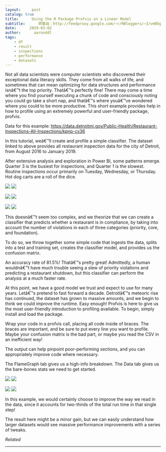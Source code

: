 ```yaml
---
layout:     post
catalog: true
title:      Using the R Package Profvis on a Linear Model
subtitle:      转载自：http://feedproxy.google.com/~r/RBloggers/~3/vmN5gSMhrGI/
date:      2019-03-02
author:      aaronddl
tags:
    - df
    - result
    - inspections
    - performance
    - datasets
---
```






Not all data scientists were computer scientists who discovered their exceptional data literacy skills. They come from all walks of life, and sometimes that can mean optimizing for data structures and performance isnâ€™t the top priority. Thatâ€™s perfectly fine! There may come a time where you find yourself executing a chunk of code and consciously noting you could go take a short nap, and thatâ€™s where youâ€™ve wondered where you could to be more productive. This short example provides help in how to profile using an extremely powerful and user-friendly package, profvis.

Data for this example: https://data.detroitmi.gov/Public-Health/Restaurant-Inspections-All-Inspections/kpnp-cx36

In this tutorial, weâ€™ll create and profile a simple classifier. The dataset linked to above provides all restaurant inspection data for the city of Detroit, from August 2016 to January 2019.

After extensive analysis and exploration in Power BI, some patterns emerge. Quarter 3 is the busiest for inspections, and Quarter 1 is the slowest. Routine inspections occur primarily on Tuesday, Wednesday, or Thursday. Hot dog carts are a roll of the dice.

![](https://detroitdatalab.files.wordpress.com/2019/03/inspections-by-quarter.jpg?w=456)
![](https://detroitdatalab.files.wordpress.com/2019/03/inspections-by-quarter.jpg?w=456)


![](https://detroitdatalab.files.wordpress.com/2019/03/inspections-by-weekday.jpg?w=456)
![](https://detroitdatalab.files.wordpress.com/2019/03/inspections-by-weekday.jpg?w=456)


![](https://detroitdatalab.files.wordpress.com/2019/03/inspections-by-type.jpg?w=456)
![](https://detroitdatalab.files.wordpress.com/2019/03/inspections-by-type.jpg?w=456)


This doesnâ€™t seem too complex, and we theorize that we can create a classifier that predicts whether a restaurant is in compliance, by taking into account the number of violations in each of three categories (priority, core, and foundation).

To do so, we throw together some simple code that ingests the data, splits into a test and training set, creates the classifier model, and provides us the confusion matrix.

An accuracy rate of 81.5%! Thatâ€™s pretty great! Admittedly, a human wouldnâ€™t have much trouble seeing a slew of priority violations and predicting a restaurant shutdown, but this classifier can perform the analysis at a much faster rate.

At this point, we have a good model we trust and expect to use for many years. Letâ€™s pretend to fast forward a decade. Detroitâ€™s meteoric rise has continued, the dataset has grown to massive amounts, and we begin to think we could improve the runtime. Easy enough! Profvis is here to give us the most user-friendly introduction to profiling available. To begin, simply install and load the package.

Wrap your code in a profvis call, placing all code inside of braces. The braces are important, and be sure to put every line you want to profile. Maybe your confusion matrix is the bad part, or maybe you read the CSV in an inefficient way!

The output can help pinpoint poor-performing sections, and you can appropriately improve code where necessary.

The FlameGraph tab gives us a high-info breakdown. The Data tab gives us the bare-bones stats we need to get started.

![](https://detroitdatalab.files.wordpress.com/2019/03/profvisoutput.jpg?w=456)
![](https://detroitdatalab.files.wordpress.com/2019/03/profvisoutput.jpg?w=456)


![](https://detroitdatalab.files.wordpress.com/2019/03/profvisdata.jpg?w=456)
![](https://detroitdatalab.files.wordpress.com/2019/03/profvisdata.jpg?w=456)


In this example, we would certainly choose to improve the way we read in the data, since it accounts for two-thirds of the total run time in that single step!

The result here might be a minor gain, but we can easily understand how larger datasets would see massive performance improvements with a series of tweaks.

 


*Related*








---
